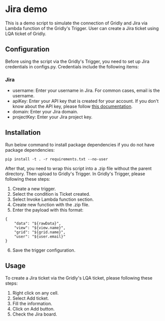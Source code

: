 # Jira demo

This is a demo script to simulate the connection of Gridly and Jira via Lambda function of the Gridly's Trigger. User can create a Jira ticket using LQA ticket of Gridly. 

## Configuration

Before using the script via the Gridly's Trigger, you need to set up Jira credentials in configs.py. Credentials include the following items:

### Jira
- username: Enter your username in Jira. For common cases, email is the username.
- apiKey: Enter your API key that is created for your account. If you don't know about the API key, please follow [this documentation](https://support.atlassian.com/atlassian-account/docs/manage-api-tokens-for-your-atlassian-account/).
- domain: Enter your Jira domain.
- projectKey: Enter your Jira project key.

## Installation
Run below command to install package dependencies if you do not have package dependencies:
```
pip install -t . -r requirements.txt --no-user
```

After that, you need to wrap this script into a .zip file without the parent directory. Then upload to Gridly's Trigger.
In Gridly's Trigger, please following these steps:
1. Create a new trigger.
2. Select the condition is Ticket created.
3. Select Invoke Lambda function section.
4. Create new function with the .zip file.
5. Enter the payload with this format: 
```
{
    "data": "${rawData}",
    "view": "${view.name}",
    "grid": "${grid.name}",
    "user": "${user.email}"
}
```
6. Save the trigger configuration.

## Usage

To create a Jira ticket via the Gridly's LQA ticket, please following these steps:
1. Right click on any cell.
2. Select Add ticket.
3. Fill the information.
4. Click on Add button.
5. Check the Jira board.
